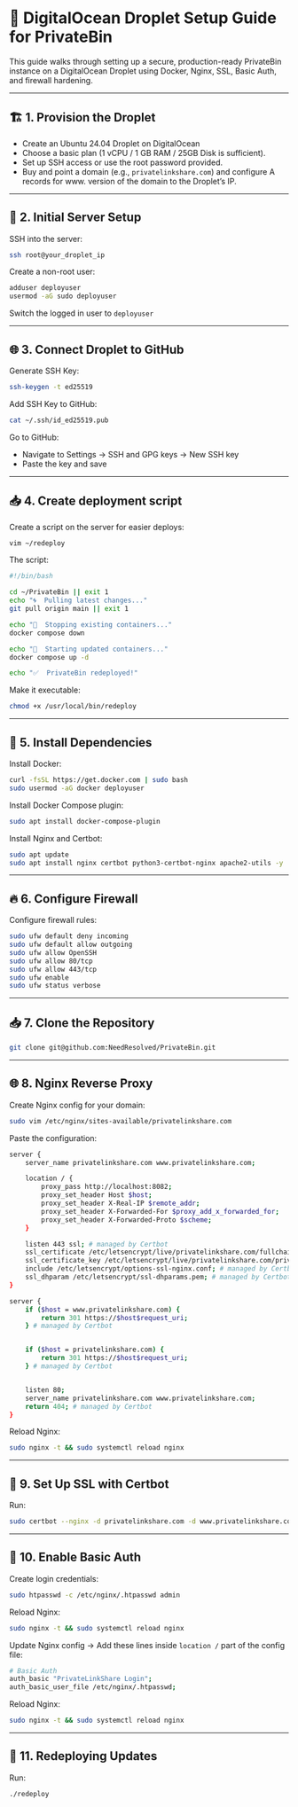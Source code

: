 # 🚀 DigitalOcean Droplet Setup Guide for PrivateBin

This guide walks through setting up a secure, production-ready PrivateBin instance on a DigitalOcean Droplet using Docker, Nginx, SSL, Basic Auth, and firewall hardening.

---

## 🏗️ 1. Provision the Droplet

- Create an Ubuntu 24.04 Droplet on DigitalOcean
- Choose a basic plan (1 vCPU / 1 GB RAM / 25GB Disk is sufficient).
- Set up SSH access or use the root password provided.
- Buy and point a domain (e.g., `privatelinkshare.com`) and configure A records for www. version of the domain to the Droplet’s IP.

---

## 👤 2. Initial Server Setup

SSH into the server:

```bash
ssh root@your_droplet_ip
```

Create a non-root user:

```bash
adduser deployuser
usermod -aG sudo deployuser
```

Switch the logged in user to `deployuser`

---

## 🌐 3. Connect Droplet to GitHub

Generate SSH Key:

```bash
ssh-keygen -t ed25519
```

Add SSH Key to GitHub:

```bash
cat ~/.ssh/id_ed25519.pub
```

Go to GitHub:
- Navigate to Settings → SSH and GPG keys → New SSH key
- Paste the key and save

---

## 📥 4. Create deployment script

Create a script on the server for easier deploys:

```bash
vim ~/redeploy
```

The script:
```bash
#!/bin/bash

cd ~/PrivateBin || exit 1
echo "🌀  Pulling latest changes..."
git pull origin main || exit 1

echo "🧼  Stopping existing containers..."
docker compose down

echo "🚀  Starting updated containers..."
docker compose up -d

echo "✅  PrivateBin redeployed!"
```

Make it executable:

```bash
chmod +x /usr/local/bin/redeploy
```

---

## 🐳 5. Install Dependencies

Install Docker:

```bash
curl -fsSL https://get.docker.com | sudo bash
sudo usermod -aG docker deployuser
```

Install Docker Compose plugin:

```bash
sudo apt install docker-compose-plugin
```

Install Nginx and Certbot:

```bash
sudo apt update
sudo apt install nginx certbot python3-certbot-nginx apache2-utils -y
```

---

## 🔥 6. Configure Firewall

Configure firewall rules:

```bash
sudo ufw default deny incoming
sudo ufw default allow outgoing
sudo ufw allow OpenSSH
sudo ufw allow 80/tcp
sudo ufw allow 443/tcp
sudo ufw enable
sudo ufw status verbose
```

---

## 📥 7. Clone the Repository

```bash
git clone git@github.com:NeedResolved/PrivateBin.git
```

---

## 🌐 8. Nginx Reverse Proxy

Create Nginx config for your domain:

```bash
sudo vim /etc/nginx/sites-available/privatelinkshare.com
```

Paste the configuration: 

```bash
server {
    server_name privatelinkshare.com www.privatelinkshare.com;

    location / {
        proxy_pass http://localhost:8082;
        proxy_set_header Host $host;
        proxy_set_header X-Real-IP $remote_addr;
        proxy_set_header X-Forwarded-For $proxy_add_x_forwarded_for;
        proxy_set_header X-Forwarded-Proto $scheme;
    }

    listen 443 ssl; # managed by Certbot
    ssl_certificate /etc/letsencrypt/live/privatelinkshare.com/fullchain.pem; # managed by Certbot
    ssl_certificate_key /etc/letsencrypt/live/privatelinkshare.com/privkey.pem; # managed by Certbot
    include /etc/letsencrypt/options-ssl-nginx.conf; # managed by Certbot
    ssl_dhparam /etc/letsencrypt/ssl-dhparams.pem; # managed by Certbot
}

server {
    if ($host = www.privatelinkshare.com) {
        return 301 https://$host$request_uri;
    } # managed by Certbot


    if ($host = privatelinkshare.com) {
        return 301 https://$host$request_uri;
    } # managed by Certbot


    listen 80;
    server_name privatelinkshare.com www.privatelinkshare.com;
    return 404; # managed by Certbot
}
```

Reload Nginx:

```bash
sudo nginx -t && sudo systemctl reload nginx
```

---

## 🔐 9. Set Up SSL with Certbot

Run:

```bash
sudo certbot --nginx -d privatelinkshare.com -d www.privatelinkshare.com
```

---

## 🔑 10. Enable Basic Auth

Create login credentials:

```bash
sudo htpasswd -c /etc/nginx/.htpasswd admin
```

Reload Nginx:

```bash
sudo nginx -t && sudo systemctl reload nginx
```

Update Nginx config -> Add these lines inside `location /` part of the config file:

```bash
# Basic Auth
auth_basic "PrivateLinkShare Login";
auth_basic_user_file /etc/nginx/.htpasswd;
```

Reload Nginx:

```bash
sudo nginx -t && sudo systemctl reload nginx
```

---

## 🔄 11. Redeploying Updates

Run:

```bash
./redeploy
```
